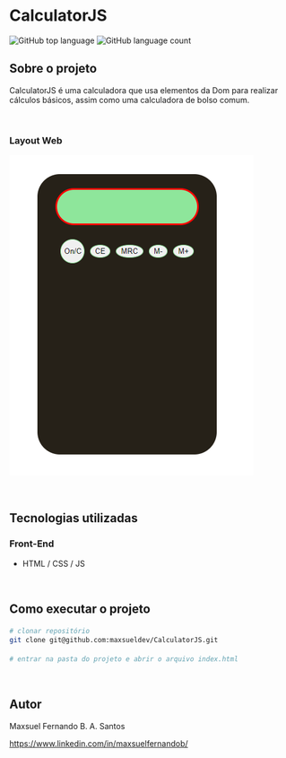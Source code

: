 # CalculatorJS

![GitHub top language](https://img.shields.io/github/languages/top/maxsueldev/CalculatorJS?color=green)
![GitHub language count](https://img.shields.io/github/languages/count/maxsueldev/CalculatorJS?color=green)

## Sobre o projeto

CalculatorJS é uma calculadora que usa elementos da Dom para realizar cálculos básicos, assim como uma calculadora de bolso comum. 

<br>

### Layout Web

![Print screen CalculatorJS](img/print1.png)

<br>

## Tecnologias utilizadas

### Front-End
* HTML / CSS / JS

<br>

## Como executar o projeto
```bash
# clonar repositório
git clone git@github.com:maxsueldev/CalculatorJS.git

# entrar na pasta do projeto e abrir o arquivo index.html
```

<br>

## Autor
Maxsuel Fernando B. A. Santos

<https://www.linkedin.com/in/maxsuelfernandob/>
